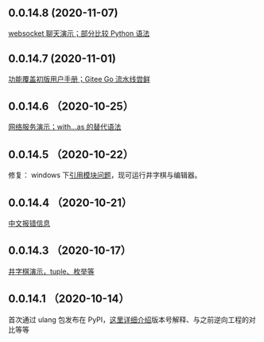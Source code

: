 ## 0.0.14.8 (2020-11-07)

[websocket 聊天演示；部分比较 Python 语法](https://zhuanlan.zhihu.com/p/277557485)

## 0.0.14.7 (2020-11-01)

[功能覆盖初版用户手册；Gitee Go 流水线尝鲜](https://zhuanlan.zhihu.com/p/271636727)

## 0.0.14.6 （2020-10-25）

[网络服务演示；with...as 的替代语法](https://zhuanlan.zhihu.com/p/268660973)

## 0.0.14.5 （2020-10-22）
修复： windows 下[引用模块问题](https://gitee.com/MulanRevive/mulan-rework/issues/I1U2HP)，现可运行井字棋与编辑器。

## 0.0.14.4 （2020-10-21）
[中文报错信息](https://zhuanlan.zhihu.com/p/267686876)

## 0.0.14.3 （2020-10-17）
[井字棋演示，tuple、枚举等](https://zhuanlan.zhihu.com/p/266428706)

## 0.0.14.1 （2020-10-14）
首次通过 ulang 包发布在 PyPI，[这里详细介绍](https://zhuanlan.zhihu.com/p/265695809)版本号解释、与之前逆向工程的对比等等